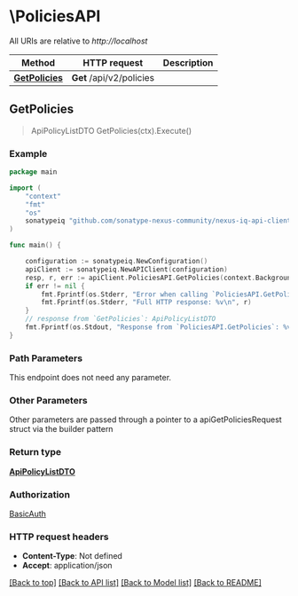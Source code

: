 # \PoliciesAPI

All URIs are relative to *http://localhost*

Method | HTTP request | Description
------------- | ------------- | -------------
[**GetPolicies**](PoliciesAPI.md#GetPolicies) | **Get** /api/v2/policies | 



## GetPolicies

> ApiPolicyListDTO GetPolicies(ctx).Execute()



### Example

```go
package main

import (
    "context"
    "fmt"
    "os"
    sonatypeiq "github.com/sonatype-nexus-community/nexus-iq-api-client-go"
)

func main() {

    configuration := sonatypeiq.NewConfiguration()
    apiClient := sonatypeiq.NewAPIClient(configuration)
    resp, r, err := apiClient.PoliciesAPI.GetPolicies(context.Background()).Execute()
    if err != nil {
        fmt.Fprintf(os.Stderr, "Error when calling `PoliciesAPI.GetPolicies``: %v\n", err)
        fmt.Fprintf(os.Stderr, "Full HTTP response: %v\n", r)
    }
    // response from `GetPolicies`: ApiPolicyListDTO
    fmt.Fprintf(os.Stdout, "Response from `PoliciesAPI.GetPolicies`: %v\n", resp)
}
```

### Path Parameters

This endpoint does not need any parameter.

### Other Parameters

Other parameters are passed through a pointer to a apiGetPoliciesRequest struct via the builder pattern


### Return type

[**ApiPolicyListDTO**](ApiPolicyListDTO.md)

### Authorization

[BasicAuth](../README.md#BasicAuth)

### HTTP request headers

- **Content-Type**: Not defined
- **Accept**: application/json

[[Back to top]](#) [[Back to API list]](../README.md#documentation-for-api-endpoints)
[[Back to Model list]](../README.md#documentation-for-models)
[[Back to README]](../README.md)


